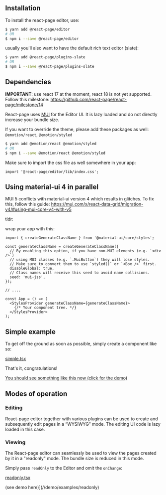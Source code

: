 ## Installation

To install the react-page editor, use:

```bash
$ yarn add @react-page/editor
# OR
$ npm i --save @react-page/editor
```

usually you'll also want to have the default rich text editor (slate):

```bash
$ yarn add @react-page/plugins-slate
# OR
$ npm i --save @react-page/plugins-slate
```

## Dependencies

**IMPORTANT**: use react 17 at the moment, react 18 is not yet supported. Follow this milestone: https://github.com/react-page/react-page/milestone/14

React-page uses [MUI](https://mui.com/) for the Editor UI. It is lazy loaded and do not directly increase your bundle size.

If you want to override the theme, please add these packages as well: `@emotion/react`, `@emotion/styled`

```bash
$ yarn add @emotion/react @emotion/styled
# OR
$ npm i --save @emotion/react @emotion/styled
```

Make sure to import the css file as well somewhere in your app:

```
import '@react-page/editor/lib/index.css';
```

## Using material-ui 4 in parallel

MUI 5 conflicts with material-ui version 4 which results in glitches. To fix this, follow this guide: https://mui.com/x/react-data-grid/migration-v4/#using-mui-core-v4-with-v5

tldr:

wrap your app with this:

```tsx
import { createGenerateClassName } from '@material-ui/core/styles';

const generateClassName = createGenerateClassName({
  // By enabling this option, if you have non-MUI elements (e.g. `<div />`)
  // using MUI classes (e.g. `.MuiButton`) they will lose styles.
  // Make sure to convert them to use `styled()` or `<Box />` first.
  disableGlobal: true,
  // Class names will receive this seed to avoid name collisions.
  seed: 'mui-jss',
});

// ....

const App = () => (
  <StylesProvider generateClassName={generateClassName}>
    {/* Your component tree. */}
  </StylesProvider>
);
```

## Simple example

To get off the ground as soon as possible, simply create a component like so:

[simple.tsx](examples/pages/examples/simple.tsx ':include :type=code typescript')

That's it, congratulations!

[You should see something like this now (click for the demo)](//demo/simple)

## Modes of operation

### Editing

React-page editor together with various plugins can be used to create and subsequently edit pages in a “WYSIWYG” mode. The editing UI code is lazy loaded in this case.

### Viewing

The React-page editor can seamlessly be used to view the pages created by it in a "readonly" mode. The bundle size is reduced in this mode.

Simply pass `readOnly` to the Editor and omit the `onChange`:

[readonly.tsx](examples/pages/examples/readonly.tsx ':include :type=code typescript')

(see demo here)](//demo/examples/readonly)
